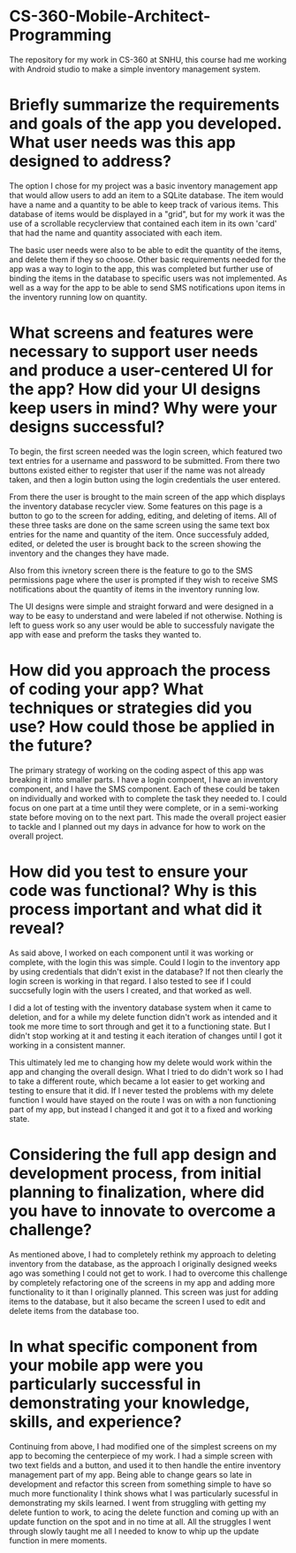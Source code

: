 # CS-360-Mobile-Architect-Programming
The repository for my work in CS-360 at SNHU, this course had me working with Android studio to make a simple inventory management system.


# Briefly summarize the requirements and goals of the app you developed. What user needs was this app designed to address?
The option I chose for my project was a basic inventory management app that would allow users to add an item to a SQLite database. The item would have a name and a quantity to be able to keep track of various items. This database of items would be displayed in a "grid", but for my work it was the use of a scrollable recyclerview that contained each item in its own 'card' that had the name and quantity associated with each item.

The basic user needs were also to be able to edit the quantity of the items, and delete them if they so choose.
Other basic requirements needed for the app was a way to login to the app, this was completed but further use of binding the items in the database to specific users was not implemented.
As well as a way for the app to be able to send SMS notifications upon items in the inventory running low on quantity.

# What screens and features were necessary to support user needs and produce a user-centered UI for the app? How did your UI designs keep users in mind? Why were your designs successful?
To begin, the first screen needed was the login screen, which featured two text entries for a username and password to be submitted. From there two buttons existed either to register that user if the name was not already taken, and then a login button using the login credentials the user entered.

From there the user is brought to the main screen of the app which displays the inventory database recycler view. Some features on this page is a button to go to the screen for adding, editing, and deleting of items. All of these three tasks are done on the same screen using the same text box entries for the name and quantity of the item. Once successfuly added, edited, or deleted the user is brought back to the screen showing the inventory and the changes they have made.

Also from this ivnetory screen there is the feature to go to the SMS permissions page where the user is prompted if they wish to receive SMS notifications about the quantity of items in the inventory running low.

The UI designs were simple and straight forward and were designed in a way to be easy to understand and were labeled if not otherwise. Nothing is left to guess work so any user would be able to successfuly navigate the app with ease and preform the tasks they wanted to.

# How did you approach the process of coding your app? What techniques or strategies did you use? How could those be applied in the future?

The primary strategy of working on the coding aspect of this app was breaking it into smaller parts. I have a login compoent, I have an inventory component, and I have the SMS component. Each of these could be taken on individually and worked with to complete the task they needed to. I could focus on one part at a time until they were complete, or in a semi-working state before moving on to the next part. This made the overall project easier to tackle and I planned out my days in advance for how to work on the overall project.

# How did you test to ensure your code was functional? Why is this process important and what did it reveal?

As said above, I worked on each component until it was working or complete, with the login this was simple. Could I login to the inventory app by using credentials that didn't exist in the database? If not then clearly the login screen is working in that regard. I also tested to see if I could succsefully login with the users I created, and that worked as well.

I did a lot of testing with the inventory database system when it came to deletion, and for a while my delete function didn't work as intended and it took me more time to sort through and get it to a functioning state. But I didn't stop working at it and testing it each iteration of changes until I got it working in a consistent manner.

This ultimately led me to changing how my delete would work within the app and changing the overall design. What I tried to do didn't work so I had to take a different route, which became a lot easier to get working and testing to ensure that it did. If I never tested the problems with my delete function I would have stayed on the route I was on with a non functioning part of my app, but instead I changed it and got it to a fixed and working state.

# Considering the full app design and development process, from initial planning to finalization, where did you have to innovate to overcome a challenge?

As mentioned above, I had to completely rethink my approach to deleting inventory from the database, as the approach I originally designed weeks ago was something I could not get to work. I had to overcome this challenge by completely refactoring one of the screens in my app and adding more functionality to it than I originally planned. This screen was just for adding items to the database, but it also became the screen I used to edit and delete items from the database too.

# In what specific component from your mobile app were you particularly successful in demonstrating your knowledge, skills, and experience?

Continuing from above, I had modified one of the simplest screens on my app to becoming the centerpiece of my work. I had a simple screen with two text fields and a button, and used it to then handle the entire inventory management part of my app. Being able to change gears so late in development and refactor this screen from something simple to have so much more functionality I think shows what I was particularly sucessful in demonstrating my skils learned. I went from struggling with getting my delete funtion to work, to acing the delete function and coming up with an update function on the spot and in no time at all. All the struggles I went through slowly taught me all I needed to know to whip up the update function in mere moments.
